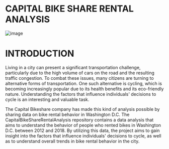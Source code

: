 # CAPITAL BIKE SHARE RENTAL ANALYSIS

![image](https://user-images.githubusercontent.com/115487795/214151729-d4267c1b-ecce-4690-ac48-ce56fe2edbdc.png)

# INTRODUCTION
Living in a city can present a significant transportation challenge, particularly due to the high volume of cars on the road and the resulting traffic congestion. To combat these issues, many citizens are turning to alternative forms of transportation. One such alternative is cycling, which is becoming increasingly popular due to its health benefits and its eco-friendly nature. Understanding the factors that influence individuals' decisions to cycle is an interesting and valuable task.

The Capital Bikeshare company has made this kind of analysis possible by sharing data on bike rental behavior in Washington D.C. The CapitalBikeShareRentalAnalysis repository contains a data analysis that aims to understand the behavior of people who rented bikes in Washington D.C. between 2012 and 2018. By utilizing this data, the project aims to gain insight into the factors that influence individuals' decisions to cycle, as well as to understand overall trends in bike rental behavior in the city.

